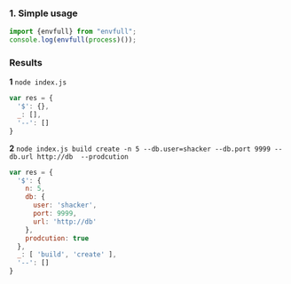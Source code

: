 ### 1. Simple usage
```typescript
import {envfull} from "envfull";
console.log(envfull(process)());
```
### Results
 **1** `node index.js`
```javascript
var res = {
  '$': {},
  _: [],
  '--': [] 
}
```
 **2** `node index.js build create -n 5 --db.user=shacker --db.port 9999 --db.url http://db  --prodcution`
```javascript
var res = { 
  '$': { 
    n: 5,
    db: {
      user: 'shacker', 
      port: 9999, 
      url: 'http://db' 
    },
    prodcution: true 
  },
  _: [ 'build', 'create' ],
  '--': []
}
```
